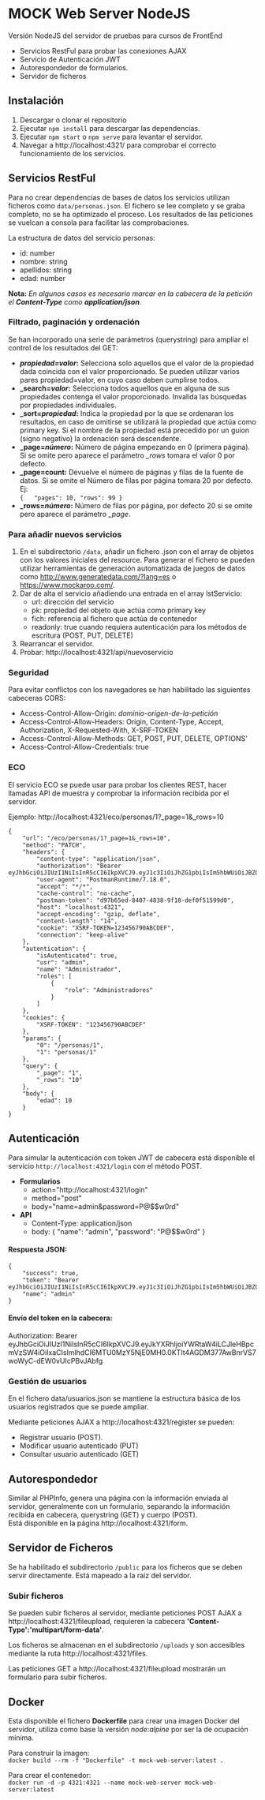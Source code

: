 # MOCK Web Server NodeJS
Versión NodeJS del servidor de pruebas para cursos de FrontEnd
* Servicios RestFul para probar las conexiones AJAX
* Servicio de Autenticación JWT
* Autorespondedor de formularios.
* Servidor de ficheros

## Instalación
1. Descargar o clonar el repositorio
2. Ejecutar `npm install` para descargar las dependencias.
3. Ejecutar `npm start` o `npm serve` para levantar el servidor.
4. Navegar a http://localhost:4321/ para comprobar el correcto funcionamiento de los servicios.

## Servicios RestFul
Para no crear dependencias de bases de datos los servicios utilizan ficheros como `data/personas.json`. El fichero se lee completo y se graba completo, no se ha optimizado el proceso. Los resultados de las peticiones se vuelcan a consola para facilitar las comprobaciones.
  
La estructura de datos del servicio personas:
* id: number
* nombre: string
* apellidos: string
* edad: number

**Nota:** *En algunos casos es necesario marcar en la cabecera de la petición el **Content-Type** como **application/json**.*
### Filtrado, paginación y ordenación
Se han incorporado una serie de parámetros (querystring) para ampliar el control de los resultados del GET:
* ***propiedad=valor*:** Selecciona solo aquellos que el valor de la propiedad dada coincida con el valor proporcionado. Se pueden utilizar varios pares propiedad=valor, en cuyo caso deben cumplirse todos.
* **_search=*valor*:** Selecciona todos aquellos que en alguna de sus propiedades contenga el valor proporcionado. Invalida las búsquedas por propiedades individuales.
* **_sort=*propiedad*:** Indica la propiedad por la que se ordenaran los resultados, en caso de omitirse se utilizará la propiedad que actúa como primary key. Si el nombre de la propiedad está precedido por un guion (signo negativo) la ordenación será descendente.
* **_page=*número*:** Número de página empezando en 0 (primera página). Si se omite pero aparece el parámetro *_rows* tomara el valor 0 por defecto.
* **_page=count:** Devuelve el número de páginas y filas de la fuente de datos. Si se omite el Número de filas por página tomara 20 por defecto. Ej:  
`{  
  "pages": 10,
  "rows": 99
}`
* **_rows=*número*:** Número de filas por página, por defecto 20 si se omite pero aparece el parámetro *_page*.
### Para añadir nuevos servicios
1. En el subdirectorio `/data`, añadir un fichero .json con el array de objetos con los valores iniciales del resource. Para generar el fichero se pueden utilizar herramientas de generación automatizada de juegos de datos como http://www.generatedata.com/?lang=es o https://www.mockaroo.com/.
2. Dar de alta el servicio añadiendo una entrada en el array lstServicio:
    * url: dirección del servicio
    * pk: propiedad del objeto que actúa como primary key
    * fich: referencia al fichero que actúa de contenedor
    * readonly: true cuando requiera autenticación para los métodos de escritura (POST, PUT, DELETE)
3. Rearrancar el servidor.
4. Probar: http://localhost:4321/api/nuevoservicio

### Seguridad
Para evitar conflictos con los navegadores se han habilitado las siguientes cabeceras CORS:
* Access-Control-Allow-Origin: _dominio-origen-de-la-petición_
* Access-Control-Allow-Headers: Origin, Content-Type, Accept, Authorization, X-Requested-With, X-SRF-TOKEN
* Access-Control-Allow-Methods: GET, POST, PUT, DELETE, OPTIONS'
* Access-Control-Allow-Credentials: true

### ECO
El servicio ECO se puede usar para probar los clientes REST, hacer llamadas API de muestra y comprobar la información recibida por el servidor.

Ejemplo: http://localhost:4321/eco/personas/1?_page=1&_rows=10

    {
        "url": "/eco/personas/1?_page=1&_rows=10",
        "method": "PATCH",
        "headers": {
            "content-type": "application/json",
            "authorization": "Bearer eyJhbGciOiJIUzI1NiIsInR5cCI6IkpXVCJ9.eyJ1c3IiOiJhZG1pbiIsIm5hbWUiOiJBZG1pbmlzdHJhZG9yIiwicm9sZXMiOlt7InJvbGUiOiJBZG1pbmlzdHJhZG9yZXMifV0sImlhdCI6MTU3MTQ4MzA2NSwiZXhwIjoxNTcxNDg2NjY1fQ.oabnKfOpoxsokbRwfrM8HG6_BaccWQU8OZ0qu7kb4XA",
            "user-agent": "PostmanRuntime/7.18.0",
            "accept": "*/*",
            "cache-control": "no-cache",
            "postman-token": "d97b65ed-8407-4838-9f18-def0f51599d0",
            "host": "localhost:4321",
            "accept-encoding": "gzip, deflate",
            "content-length": "14",
            "cookie": "XSRF-TOKEN=123456790ABCDEF",
            "connection": "keep-alive"
        },
        "autentication": {
            "isAutenticated": true,
            "usr": "admin",
            "name": "Administrador",
            "roles": [
                {
                    "role": "Administradores"
                }
            ]
        },
        "cookies": {
            "XSRF-TOKEN": "123456790ABCDEF"
        },
        "params": {
            "0": "/personas/1",
            "1": "personas/1"
        },
        "query": {
            "_page": "1",
            "_rows": "10"
        },
        "body": {
            "edad": 10
        }
    }

## Autenticación
Para simular la autenticación con token JWT de cabecera está disponible el servicio `http://localhost:4321/login` con el método POST.
* **Formularios**
    * action="http://localhost:4321/login"
    * method="post"
    * body="name=admin&password=P@$$w0rd"
* **API**
    * Content-Type: application/json
    * body: { "name": "admin", "password": "P@$$w0rd" }
#### Respuesta JSON:
    {
        "success": true,
        "token": "Bearer eyJhbGciOiJIUzI1NiIsInR5cCI6IkpXVCJ9.eyJ1c3IiOiJhZG1pbiIsIm5hbWUiOiJBZG1pbmlzdHJhZG9yIiwicm9sZXMiOlt7InJvbGUiOiJBZG1pbmlzdHJhZG9yZXMifV0sImlhdCI6MTU3MTQ4MzA2NSwiZXhwIjoxNTcxNDg2NjY1fQ.oabnKfOpoxsokbRwfrM8HG6_BaccWQU8OZ0qu7kb4XA",
        "name": "admin"
    }
#### Envío del token en la cabecera:
Authorization: Bearer eyJhbGciOiJIUzI1NiIsInR5cCI6IkpXVCJ9.eyJkYXRhIjoiYWRtaW4iLCJleHBpcmVzSW4iOiIxaCIsImlhdCI6MTU0MzY5NjE0MH0.0KTIt4AGDM377AwBnrVS7woWyC-dEW0vUIcPBvJAbfg
### Gestión de usuarios
En el fichero data/usuarios.json se mantiene la estructura básica de los usuarios registrados que se puede ampliar.

Mediante peticiones AJAX a http://localhost:4321/register se pueden:
* Registrar usuario (POST).
* Modificar usuario autenticado (PUT)
* Consultar usuario autenticado (GET)


## Autorespondedor
Similar al PHPInfo, genera una página con la información enviada al servidor, generalmente con un formulario, separando la información recibida en cabecera, querystring (GET) y cuerpo (POST).  
Está disponible en la página http://localhost:4321/form.

## Servidor de Ficheros
Se ha habilitado el subdirectorio `/public` para los ficheros que se deben servir directamente. Está mapeado a la raíz del servidor.
### Subir ficheros
Se pueden subir ficheros al servidor, mediante peticiones POST AJAX a http://localhost:4321/fileupload, requieren la cabecera **'Content-Type':'multipart/form-data'**.

Los ficheros se almacenan en el subdirectorio `/uploads` y son accesibles mediante la ruta http://localhost:4321/files.

Las peticiones GET a http://localhost:4321/fileupload mostrarán un formulario para subir ficheros.

## Docker
Esta disponible el fichero **Dockerfile** para crear una imagen Docker del servidor, utiliza como base la versión *node:alpine* por ser la de ocupación mínima.

Para construir la imagen:  
    `docker build --rm -f "Dockerfile" -t mock-web-server:latest .`

Para crear el contenedor:  
    `docker run -d -p 4321:4321 --name mock-web-server mock-web-server:latest`
